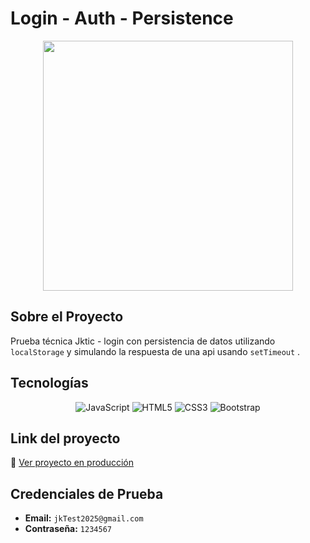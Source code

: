 # Login - Auth - Persistence 
<p align="center">
  <img src="https://github.com/user-attachments/assets/8612867d-93d5-46e1-b6ea-dd528fc31107" width="400">
</p>

## Sobre el Proyecto  
Prueba técnica Jktic - login con persistencia de datos utilizando `localStorage` y simulando la respuesta de una api usando `setTimeout` .

## Tecnologías  
<p align="center">
  <img src="https://img.shields.io/badge/JavaScript-F7DF1E?style=for-the-badge&logo=javascript&logoColor=black" alt="JavaScript" />
  <img src="https://img.shields.io/badge/HTML5-E34F26?style=for-the-badge&logo=html5&logoColor=white" alt="HTML5" />
  <img src="https://img.shields.io/badge/CSS3-1572B6?style=for-the-badge&logo=css3&logoColor=white" alt="CSS3" />
  <img src="https://img.shields.io/badge/Bootstrap-7952B3?style=for-the-badge&logo=bootstrap&logoColor=white" alt="Bootstrap" />
</p>

  

## 

## Link del proyecto  
🔗 [Ver proyecto en producción](https://testjktic.netlify.app/index.html)

## Credenciales de Prueba  
- **Email:** `jkTest2025@gmail.com`  
- **Contraseña:** `1234567`  
